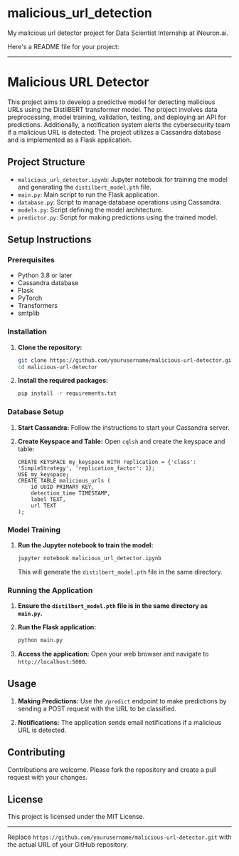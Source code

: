 # malicious_url_detection
My malicious url detector project for Data Scientist Internship at iNeuron.ai.

Here's a README file for your project:

---

# Malicious URL Detector

This project aims to develop a predictive model for detecting malicious URLs using the DistilBERT transformer model. The project involves data preprocessing, model training, validation, testing, and deploying an API for predictions. Additionally, a notification system alerts the cybersecurity team if a malicious URL is detected. The project utilizes a Cassandra database and is implemented as a Flask application.

## Project Structure

- `malicious_url_detector.ipynb`: Jupyter notebook for training the model and generating the `distilbert_model.pth` file.
- `main.py`: Main script to run the Flask application.
- `database.py`: Script to manage database operations using Cassandra.
- `models.py`: Script defining the model architecture.
- `predictor.py`: Script for making predictions using the trained model.

## Setup Instructions

### Prerequisites

- Python 3.8 or later
- Cassandra database
- Flask
- PyTorch
- Transformers
- smtplib

### Installation

1. **Clone the repository:**
   ```bash
   git clone https://github.com/yourusername/malicious-url-detector.git
   cd malicious-url-detector
   ```

2. **Install the required packages:**
   ```bash
   pip install -r requirements.txt
   ```

### Database Setup

1. **Start Cassandra:**
   Follow the instructions to start your Cassandra server.

2. **Create Keyspace and Table:**
   Open `cqlsh` and create the keyspace and table:
   ```cql
   CREATE KEYSPACE my_keyspace WITH replication = {'class': 'SimpleStrategy', 'replication_factor': 1};
   USE my_keyspace;
   CREATE TABLE malicious_urls (
       id UUID PRIMARY KEY,
       detection_time TIMESTAMP,
       label TEXT,
       url TEXT
   );
   ```

### Model Training

1. **Run the Jupyter notebook to train the model:**
   ```bash
   jupyter notebook malicious_url_detector.ipynb
   ```
   This will generate the `distilbert_model.pth` file in the same directory.

### Running the Application

1. **Ensure the `distilbert_model.pth` file is in the same directory as `main.py`.**

2. **Run the Flask application:**
   ```bash
   python main.py
   ```

3. **Access the application:**
   Open your web browser and navigate to `http://localhost:5000`.

## Usage

1. **Making Predictions:**
   Use the `/predict` endpoint to make predictions by sending a POST request with the URL to be classified.

2. **Notifications:**
   The application sends email notifications if a malicious URL is detected.

## Contributing

Contributions are welcome. Please fork the repository and create a pull request with your changes.

## License

This project is licensed under the MIT License.

---

Replace `https://github.com/yourusername/malicious-url-detector.git` with the actual URL of your GitHub repository.
